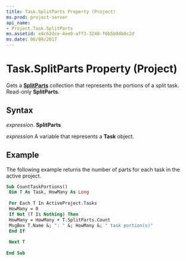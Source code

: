 ```yaml
---
title: Task.SplitParts Property (Project)
ms.prod: project-server
api_name:
- Project.Task.SplitParts
ms.assetid: e4c62dce-4ee0-aff3-3248-f6b5b04b0c2d
ms.date: 06/08/2017
---
```



# Task.SplitParts Property (Project)

Gets a  **[SplitParts](Project.SplitPart.md)** collection that represents the portions of a split task. Read-only **SplitParts**.


## Syntax

 _expression_. **SplitParts**

 _expression_ A variable that represents a **Task** object.


## Example

The following example returns the number of parts for each task in the active project.


```vb
Sub CountTaskPortions() 
 Dim T As Task, HowMany As Long 
 
 For Each T In ActiveProject.Tasks 
 HowMany = 0 
 If Not (T Is Nothing) Then 
 HowMany = HowMany + T.SplitParts.Count 
 MsgBox T.Name &; ": " &; HowMany &; " task portion(s)" 
 End If 
 
 Next T 
 
End Sub
```


